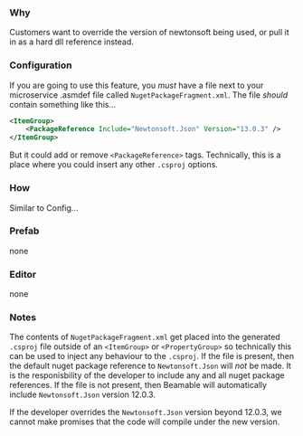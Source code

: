 ### Why
Customers want to override the version of newtonsoft being used, or pull it in as a hard dll reference instead.

### Configuration
If you are going to use this feature, you *must* have a file next to your microservice .asmdef file called `NugetPackageFragment.xml`. 
The file _should_ contain something like this...

```xml
<ItemGroup>
    <PackageReference Include="Newtonsoft.Json" Version="13.0.3" />
</ItemGroup>
```

But it could add or remove `<PackageReference>` tags. Technically, this is a place where you could insert any other `.csproj` options. 

### How
Similar to Config...

### Prefab
none

### Editor
none

### Notes
The contents of `NugetPackageFragment.xml` get placed into the generated `.csproj` file outside of an `<ItemGroup>` or `<PropertyGroup>` so technically this can be used to inject any behaviour to the `.csproj`. 
If the file is present, then the default nuget package reference to `Newtonsoft.Json` will _not_ be made. It is the responisbility of the developer to include any and all nuget package references.
If the file is not present, then Beamable will automatically include `Newtonsoft.Json` version 12.0.3. 

If the developer overrides the `Newtonsoft.Json` version beyond 12.0.3, we cannot make promises that the code will compile under the new version. 